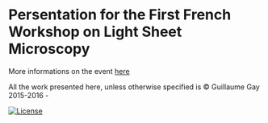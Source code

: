 # Persentation for the First French Workshop on Light Sheet Microscopy

More informations on the event
[here](https://france-bioimaging.org/fbi-events/gdr-miv-theme-days-lsm/)


All the work presented here, unless otherwise specified is © Guillaume Gay 2015-2016 -

<a rel="license" href="//creativecommons.org/licenses/by-nc-sa/4.0/" title="Creative Commons Attribution Non Comercial Share Alike 4.0 International license"><img src="https://licensebuttons.net/l/by/4.0/88x31.png" alt="License"></a>
